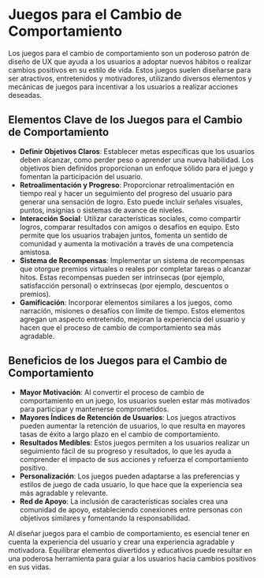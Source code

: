 # Juegos para el Cambio de Comportamiento

Los juegos para el cambio de comportamiento son un poderoso patrón de diseño de UX que ayuda a los usuarios a adoptar nuevos hábitos o realizar cambios positivos en su estilo de vida. Estos juegos suelen diseñarse para ser atractivos, entretenidos y motivadores, utilizando diversos elementos y mecánicas de juegos para incentivar a los usuarios a realizar acciones deseadas.

## Elementos Clave de los Juegos para el Cambio de Comportamiento

- **Definir Objetivos Claros**: Establecer metas específicas que los usuarios deben alcanzar, como perder peso o aprender una nueva habilidad. Los objetivos bien definidos proporcionan un enfoque sólido para el juego y fomentan la participación del usuario.
- **Retroalimentación y Progreso**: Proporcionar retroalimentación en tiempo real y hacer un seguimiento del progreso del usuario para generar una sensación de logro. Esto puede incluir señales visuales, puntos, insignias o sistemas de avance de niveles.
- **Interacción Social**: Utilizar características sociales, como compartir logros, comparar resultados con amigos o desafíos en equipo. Esto permite que los usuarios trabajen juntos, fomenta un sentido de comunidad y aumenta la motivación a través de una competencia amistosa.
- **Sistema de Recompensas**: Implementar un sistema de recompensas que otorgue premios virtuales o reales por completar tareas o alcanzar hitos. Estas recompensas pueden ser intrínsecas (por ejemplo, satisfacción personal) o extrínsecas (por ejemplo, descuentos o premios).
- **Gamificación**: Incorporar elementos similares a los juegos, como narración, misiones o desafíos con límite de tiempo. Estos elementos agregan un aspecto entretenido, mejoran la experiencia del usuario y hacen que el proceso de cambio de comportamiento sea más agradable.

## Beneficios de los Juegos para el Cambio de Comportamiento

- **Mayor Motivación**: Al convertir el proceso de cambio de comportamiento en un juego, los usuarios suelen estar más motivados para participar y mantenerse comprometidos.
- **Mayores Índices de Retención de Usuarios**: Los juegos atractivos pueden aumentar la retención de usuarios, lo que resulta en mayores tasas de éxito a largo plazo en el cambio de comportamiento.
- **Resultados Medibles**: Estos juegos permiten a los usuarios realizar un seguimiento fácil de su progreso y resultados, lo que les ayuda a comprender el impacto de sus acciones y refuerza el comportamiento positivo.
- **Personalización**: Los juegos pueden adaptarse a las preferencias y estilos de juego de cada usuario, lo que hace que la experiencia sea más agradable y relevante.
- **Red de Apoyo**: La inclusión de características sociales crea una comunidad de apoyo, estableciendo conexiones entre personas con objetivos similares y fomentando la responsabilidad.

Al diseñar juegos para el cambio de comportamiento, es esencial tener en cuenta la experiencia del usuario y crear una experiencia agradable y motivadora. Equilibrar elementos divertidos y educativos puede resultar en una poderosa herramienta para guiar a los usuarios hacia cambios positivos en sus vidas.
